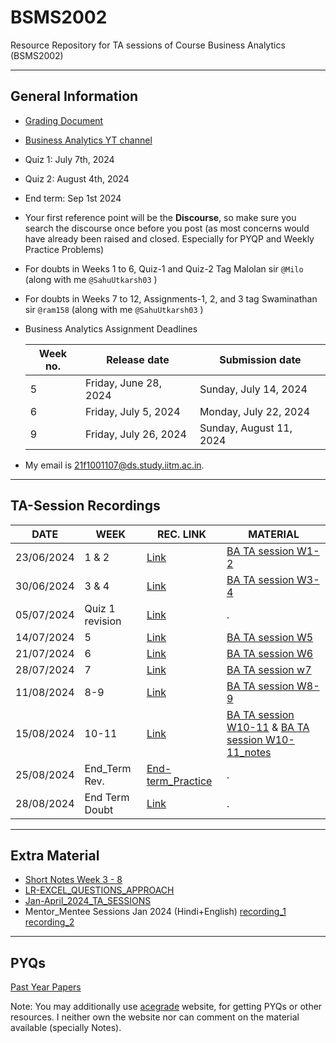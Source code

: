 # BSMS2002

Resource Repository for TA sessions of Course Business Analytics (BSMS2002)

---

## General Information

- [Grading Document](https://docs.google.com/document/u/2/d/e/2PACX-1vQ6IfNfkNMHgFuUbaVtTesUtqhCQ9kfcJW5dV1E_hkC3pqsYe4kEfP55oiIs4DqZgU-Fjssvn6DtjAr/pub#h.1pxezwc)

- [Business Analytics YT channel](https://www.youtube.com/@businessanalatics)

- Quiz 1: July 7th, 2024
- Quiz 2: August 4th, 2024
- End term: Sep 1st 2024

- Your first reference point will be the **Discourse**, so make sure you search the discourse once before you post (as most concerns would have already been raised and closed. Especially for PYQP and Weekly Practice Problems)

- For doubts in Weeks 1 to 6, Quiz-1 and Quiz-2 Tag Malolan sir ```@Milo``` (along with me ```@SahuUtkarsh03``` )

- For doubts in Weeks 7 to 12, Assignments-1, 2, and 3 tag Swaminathan sir ```@ram158``` (along with me ```@SahuUtkarsh03``` )

- Business Analytics Assignment Deadlines

    Week no. | Release date | Submission date
    --- | --- | ---
    5 | Friday, June 28, 2024 | Sunday, July 14, 2024
    6 | Friday, July 5, 2024 | Monday, July 22, 2024
    9 | Friday, July 26, 2024 | Sunday, August 11, 2024

- My email is [21f1001107@ds.study.iitm.ac.in](21f1001107@ds.study.iitm.ac.in).

---

## TA-Session Recordings

 DATE | WEEK | REC. LINK | MATERIAL
 --- | --- | --- | ---
 23/06/2024 | 1 & 2 | [Link][w1-2_link] | [BA TA session W1-2](./week1-2/BA%20TA%20session%20W1-2.pdf)
 30/06/2024 | 3 & 4 | [Link][w3-4_link] | [BA TA session W3-4](./week3-4/BA%20TA%20session%20W3-4.pdf)
 05/07/2024 | Quiz 1 revision | [Link][q1_rev] | .
 14/07/2024 | 5 | [Link][w5_link] | [BA TA session W5](./week%205/BA%20TA%20session%20W5.pdf)
 21/07/2024 | 6 | [Link][w6_link] | [BA TA session W6](./week%206/BA%20TA%20session%20w6%20.pdf)
 28/07/2024 | 7 | [Link][w7_link] | [BA TA session w7](./week7/BA%20TA%20session%20w7.pdf)
 11/08/2024 | 8-9 | [Link][w8-9_link] | [BA TA session W8-9](./week%208-9/BA%20TA%20session%20w8-9.pdf)
 15/08/2024 | 10-11 | [Link][w10-11_link] | [BA TA session W10-11](./w10-11/WEEK10_and_WEEK11_TA_PROBLEMS%202.pdf) & [BA TA session W10-11_notes](./w10-11/WEEK_10_11.pdf)
 25/08/2024 | End_Term Rev. | [End-term_Practice](https://drive.google.com/file/d/1ZrQhdUTp7ummoFqKRQ72nCkE0Dndytep/view?usp=sharing) | .
 28/08/2024 | End Term Doubt | [Link](https://drive.google.com/file/d/1rFubrIag4sjskSB97wOR1Lkc07JSTzpw/view?usp=sharing) | .

---

## Extra Material

- [Short Notes Week 3 - 8](https://drive.google.com/drive/u/2/folders/1MWNRlljs40ZpnrTg4UAu6uhpxh6ujB4w)
- [LR-EXCEL_QUESTIONS_APPROACH](https://drive.google.com/file/d/1z3XnhJXTmV3X9h47s24WZbi2mTTGNYmJ/view)
- [Jan-April_2024_TA_SESSIONS](https://docs.google.com/spreadsheets/d/e/2PACX-1vRsf-FbjJ9l82xu8vpulIf1i_BxjnFBf8VHlhUsn_Puu6hQj7j5Tcik4sCweXvQKlyo0BEcBZFk5PAd/pubhtml)
- Mentor_Mentee Sessions Jan 2024 (Hindi+English) [recording_1](https://drive.google.com/file/d/1EADliIYXmKn96W-KtDK2MeFPQ5RXVpkT/view?usp=sharing) [recording_2](https://drive.google.com/file/d/1Hfa_4ZvuE8d-ea9JNkoYbUpJA6_KEyKk/view?usp=sharing)

---

## PYQs

[Past Year Papers](https://docs.google.com/spreadsheets/d/1-6VZAObPnfjfbYGK_FEJDILnHfBNLTxqtMxVYs8-_94/edit?usp=sharing)

Note: You may additionally use [acegrade](https://acegrade.in/pyq) website, for getting PYQs or other resources. I neither own the website nor can comment on the material available (specially Notes).

<!-- LINKS VARIABLE -->
[w1-2_link]: https://drive.google.com/file/d/1aHRV7zkPWrbO8T8oVyy02HX7R-w1g3Wt/view?usp=sharing
[w3-4_link]: https://drive.google.com/file/d/1cbR14DfLnr5wS4JMHZStiHkH0XX5r4gc/view?usp=sharing
[w5_link]: https://drive.google.com/file/d/17zEz5K8HV8zDhOvpzJFOldzivBLwbjnq/view?usp=sharing 
[q1_rev]: https://drive.google.com/file/d/1L-QSVUx8WIcyDRu0j-dXWK2VoAsA3eMK/view?usp=sharing
[w6_link]: https://drive.google.com/file/d/1MBirKNqgb9l7IgZFnPdn-scjTFlQm66Q/view?usp=sharing
[w7_link]: https://drive.google.com/file/d/1mwZO7PRVGUWvpbe0iTuCT6XDJj8x-YvA/view?usp=sharing
[w8-9_link]: https://drive.google.com/file/d/1Rbp3fOwhCKan-kaQfN5-Ub1z_JOJHJNL/view?usp=sharing
[w10-11_link]: https://drive.google.com/file/d/1sye-sTM6EcTpNmdGyvRd1FX3P399xs2X/view?usp=sharing